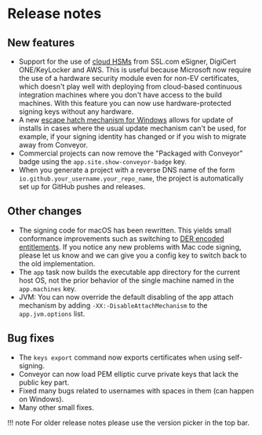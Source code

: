 # Release notes

## New features

* Support for the use of [cloud HSMs](configs/keys-and-certificates.md#cloud-remote-signing-windows-only) from SSL.com eSigner, DigiCert ONE/KeyLocker and AWS. This is useful because Microsoft now require the use of a hardware security module even for non-EV certificates, which doesn't play well with deploying from cloud-based continuous integration machines where you don't have access to the build machines. With this feature you can now use hardware-protected signing keys without any hardware.  
* A new [escape hatch mechanism for Windows](configs/escape-hatch.md) allows for update of installs in cases where the usual update mechanism can't be used, for example, if your signing identity has changed or if you wish to migrate away from Conveyor.
* Commercial projects can now remove the "Packaged with Conveyor" badge using the `app.site.show-conveyor-badge` key.
* When you generate a project with a reverse DNS name of the form `io.github.your_username.your_repo_name`, the project is automatically set up for GitHub pushes and releases. 

## Other changes

* The signing code for macOS has been rewritten. This yields small conformance improvements such as switching to [DER encoded entitlements](https://developer.apple.com/documentation/xcode/using-the-latest-code-signature-format). If you notice any new problems with Mac code signing, please let us know and we can give you a config key to switch back to the old implementation.   
* The `app` task now builds the executable app directory for the current host OS, not the prior behavior of the single machine named in the `app.machines` key.
* JVM: You can now override the default disabling of the app attach mechanism by adding `-XX:-DisableAttachMechanism` to the `app.jvm.options` list.   

## Bug fixes

* The `keys export` command now exports certificates when using self-signing.
* Conveyor can now load PEM elliptic curve private keys that lack the public key part.
* Fixed many bugs related to usernames with spaces in them (can happen on Windows).
* Many other small fixes.

!!! note 
    For older release notes please use the version picker in the top bar.
